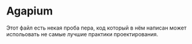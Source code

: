 # Agapium
Этот файл есть некая проба пера, код который в нём написан может испольовать не самые лучшие практики проектирования.
